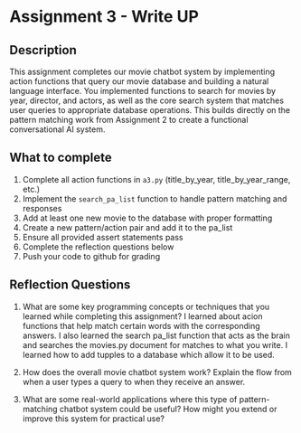 # Assignment 3 - Write UP

## Description
This assignment completes our movie chatbot system by implementing action functions that query our movie database and building a natural language interface. You implemented functions to search for movies by year, director, and actors, as well as the core search system that matches user queries to appropriate database operations. This builds directly on the pattern matching work from Assignment 2 to create a functional conversational AI system.

## What to complete
1. Complete all action functions in `a3.py` (title_by_year, title_by_year_range, etc.)
2. Implement the `search_pa_list` function to handle pattern matching and responses  
3. Add at least one new movie to the database with proper formatting
4. Create a new pattern/action pair and add it to the pa_list
5. Ensure all provided assert statements pass
6. Complete the reflection questions below
7. Push your code to github for grading

## Reflection Questions

1. What are some key programming concepts or techniques that you learned while completing this assignment?
I learned about acion functions that help match certain words with the corresponding answers. I also learned the search pa_list function that acts as the brain and searches the movies.py document for matches to what you write. I learned how to add tupples to a database which allow it to be used.


2. How does the overall movie chatbot system work? Explain the flow from when a user types a query to when they receive an answer.



3. What are some real-world applications where this type of pattern-matching chatbot system could be useful? How might you extend or improve this system for practical use? 